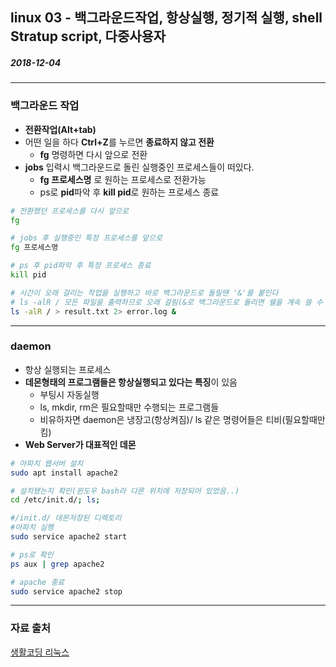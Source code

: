 ## linux 03 - 백그라운드작업, 항상실행, 정기적 실행, shell Stratup script, 다중사용자

##### 2018-12-04

---

### 백그라운드 작업

* **전환작업(Alt+tab)**
* 어떤 일을 하다 **Ctrl+Z**를 누르면 **종료하지 않고 전환**
    * **fg** 명령하면 다시 앞으로 전환
* **jobs** 입력시 백그라운드로 돌린 실행중인 프로세스들이 떠있다.
    * **fg 프로세스명** 로 원하는 프로세스로 전환가능
    * ps로 **pid**파악 후 **kill pid**로 원하는 프로세스 종료

```bash
# 전환했던 프로세스를 다시 앞으로
fg 

# jobs 후 실행중인 특정 프로세스를 앞으로
fg 프로세스명

# ps 후 pid파악 후 특정 프로세스 종료
kill pid
```

```bash
# 시간이 오래 걸리는 작업을 실행하고 바로 백그라운드로 돌릴땐 '&'를 붙인다
# ls -alR / 모든 파일을 출력하므로 오래 걸림(&로 백그라운드로 돌리면 쉘을 계속 쓸 수 있다.)
ls -alR / > result.txt 2> error.log &
```

---

### daemon

* 항상 실행되는 프로세스
* **데몬형태의 프로그램들은 항상실행되고 있다는 특징**이 있음
  * 부팅시 자동실행
  * ls, mkdir, rm은 필요할때만 수행되는 프로그램들
  * 비유하자면 daemon은 냉장고(항상켜짐)/ ls 같은 명령어들은 티비(필요할때만 킴)
* **Web Server가 대표적인 데몬**

```bash
# 아파치 웹서버 설치
sudo apt install apache2

# 설치됐는지 확인(윈도우 bash라 다른 위치에 저장되어 있었음..)
cd /etc/init.d/; ls;

#/init.d/ 데몬저장된 디렉토리
#아파치 실행
sudo service apache2 start

# ps로 확인
ps aux | grep apache2

# apache 종료
sudo service apache2 stop
```






---

### 자료 출처

[생활코딩 리눅스](https://opentutorials.org/course/2598)
